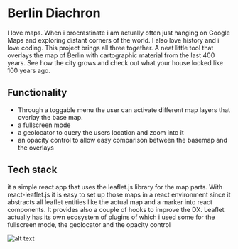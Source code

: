 # Berlin Diachron

I love maps. When i procrastinate i am actually often just hanging on Google Maps and exploring distant corners of the world. I also love history and i love coding. This project brings all three together. A neat little tool that overlays the map of Berlin with cartographic material from the last 400 years. See how the city grows and check out what your house looked like 100 years ago. 

## Functionality

- Through a toggable menu the user can activate different map layers that overlay the base map. 
- a fullscreen mode
- a geolocator to query the users location and zoom into it
- an opacity control to allow easy comparison between the basemap and the overlays

## Tech stack

it a simple react app that uses the leaflet.js library for the map parts. With react-leaflet.js it is easy to set up those maps in a react environment since it abstracts all leaflet entities like the actual map and a marker into react components. It provides also a couple of hooks to improve the DX. Leaflet actually has its own ecosystem of plugins of which i used some for the fullscreen mode, the geolocator and the opacity control

![alt text](https://www.guru99.com/images/3/free-photo-hosting-7.webp)
